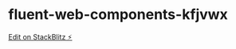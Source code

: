 # fluent-web-components-kfjvwx

[Edit on StackBlitz ⚡️](https://stackblitz.com/edit/fluent-web-components-kfjvwx)